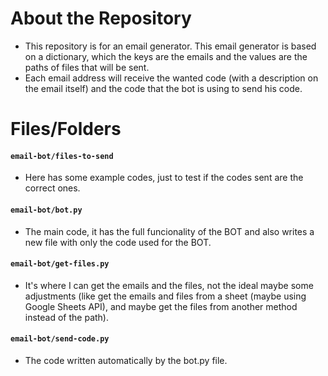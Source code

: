 # About the Repository
- This repository is for an email generator. This email generator is based on a dictionary, which the keys are the emails and the values are the paths of files that will be sent.
- Each email address will receive the wanted code (with a description on the email itself) and the code that the bot is using to send his code.

# Files/Folders
#### `email-bot/files-to-send`
- Here has some example codes, just to test if the codes sent are the correct ones.
#### `email-bot/bot.py`
- The main code, it has the full funcionality of the BOT and also writes a new file with only the code used for the BOT.
#### `email-bot/get-files.py`
- It's where I can get the emails and the files, not the ideal maybe some adjustments (like get the emails and files from a sheet (maybe using Google Sheets API), and maybe get the files from another method instead of the path).
#### `email-bot/send-code.py`
- The code written automatically by the bot.py file.
